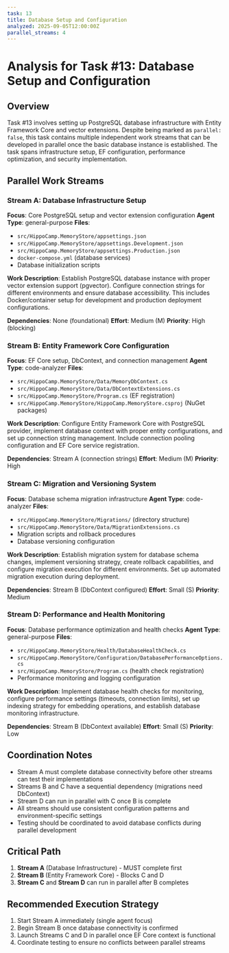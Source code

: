 ```yaml
---
task: 13
title: Database Setup and Configuration
analyzed: 2025-09-05T12:00:00Z
parallel_streams: 4
---
```


# Analysis for Task #13: Database Setup and Configuration

## Overview
Task #13 involves setting up PostgreSQL database infrastructure with Entity Framework Core and vector extensions. Despite being marked as `parallel: false`, this task contains multiple independent work streams that can be developed in parallel once the basic database instance is established. The task spans infrastructure setup, EF configuration, performance optimization, and security implementation.

## Parallel Work Streams

### Stream A: Database Infrastructure Setup
**Focus**: Core PostgreSQL setup and vector extension configuration
**Agent Type**: general-purpose
**Files**: 
- `src/HippoCamp.MemoryStore/appsettings.json`
- `src/HippoCamp.MemoryStore/appsettings.Development.json`
- `src/HippoCamp.MemoryStore/appsettings.Production.json`
- `docker-compose.yml` (database services)
- Database initialization scripts

**Work Description**:
Establish PostgreSQL database instance with proper vector extension support (pgvector). Configure connection strings for different environments and ensure database accessibility. This includes Docker/container setup for development and production deployment configurations.

**Dependencies**: None (foundational)
**Effort**: Medium (M)
**Priority**: High (blocking)

### Stream B: Entity Framework Core Configuration
**Focus**: EF Core setup, DbContext, and connection management
**Agent Type**: code-analyzer
**Files**: 
- `src/HippoCamp.MemoryStore/Data/MemoryDbContext.cs`
- `src/HippoCamp.MemoryStore/Data/DbContextExtensions.cs`
- `src/HippoCamp.MemoryStore/Program.cs` (EF registration)
- `src/HippoCamp.MemoryStore/HippoCamp.MemoryStore.csproj` (NuGet packages)

**Work Description**:
Configure Entity Framework Core with PostgreSQL provider, implement database context with proper entity configurations, and set up connection string management. Include connection pooling configuration and EF Core service registration.

**Dependencies**: Stream A (connection strings)
**Effort**: Medium (M)
**Priority**: High

### Stream C: Migration and Versioning System
**Focus**: Database schema migration infrastructure
**Agent Type**: code-analyzer
**Files**: 
- `src/HippoCamp.MemoryStore/Migrations/` (directory structure)
- `src/HippoCamp.MemoryStore/Data/MigrationExtensions.cs`
- Migration scripts and rollback procedures
- Database versioning configuration

**Work Description**:
Establish migration system for database schema changes, implement versioning strategy, create rollback capabilities, and configure migration execution for different environments. Set up automated migration execution during deployment.

**Dependencies**: Stream B (DbContext configured)
**Effort**: Small (S)
**Priority**: Medium

### Stream D: Performance and Health Monitoring
**Focus**: Database performance optimization and health checks
**Agent Type**: general-purpose
**Files**: 
- `src/HippoCamp.MemoryStore/Health/DatabaseHealthCheck.cs`
- `src/HippoCamp.MemoryStore/Configuration/DatabasePerformanceOptions.cs`
- `src/HippoCamp.MemoryStore/Program.cs` (health check registration)
- Performance monitoring and logging configuration

**Work Description**:
Implement database health checks for monitoring, configure performance settings (timeouts, connection limits), set up indexing strategy for embedding operations, and establish database monitoring infrastructure.

**Dependencies**: Stream B (DbContext available)
**Effort**: Small (S)
**Priority**: Low

## Coordination Notes
- Stream A must complete database connectivity before other streams can test their implementations
- Streams B and C have a sequential dependency (migrations need DbContext)
- Stream D can run in parallel with C once B is complete
- All streams should use consistent configuration patterns and environment-specific settings
- Testing should be coordinated to avoid database conflicts during parallel development

## Critical Path
1. **Stream A** (Database Infrastructure) - MUST complete first
2. **Stream B** (Entity Framework Core) - Blocks C and D
3. **Stream C** and **Stream D** can run in parallel after B completes

## Recommended Execution Strategy
1. Start Stream A immediately (single agent focus)
2. Begin Stream B once database connectivity is confirmed
3. Launch Streams C and D in parallel once EF Core context is functional
4. Coordinate testing to ensure no conflicts between parallel streams